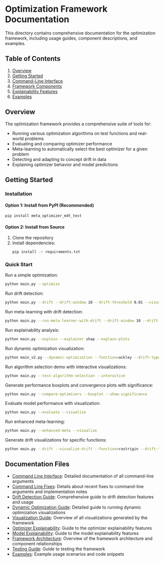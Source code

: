# Optimization Framework Documentation

This directory contains comprehensive documentation for the optimization framework, including usage guides, component descriptions, and examples.

## Table of Contents

1. [Overview](#overview)
2. [Getting Started](#getting-started)
3. [Command-Line Interface](#command-line-interface)
4. [Framework Components](#framework-components)
5. [Explainability Features](#explainability-features)
6. [Examples](#examples)

## Overview

The optimization framework provides a comprehensive suite of tools for:

- Running various optimization algorithms on test functions and real-world problems
- Evaluating and comparing optimizer performance
- Meta-learning to automatically select the best optimizer for a given problem
- Detecting and adapting to concept drift in data
- Explaining optimizer behavior and model predictions

## Getting Started

### Installation

#### Option 1: Install from PyPI (Recommended)
```bash
pip install meta_optimizer_mdt_test
```

#### Option 2: Install from Source
1. Clone the repository
2. Install dependencies:
   ```bash
   pip install -r requirements.txt
   ```

### Quick Start

Run a simple optimization:
```bash
python main.py --optimize
```

Run drift detection:
```bash
python main.py --drift --drift-window 10 --drift-threshold 0.01 --visualize
```

Run meta-learning with drift detection:
```bash
python main.py --run-meta-learner-with-drift --drift-window 10 --drift-threshold 0.01 --visualize
```

Run explainability analysis:
```bash
python main.py --explain --explainer shap --explain-plots
```

Run dynamic optimization visualization:
```bash
python main_v2.py --dynamic-optimization --function=ackley --drift-type=sudden
```

Run algorithm selection demo with interactive visualizations:
```bash
python main.py --test-algorithm-selection --interactive
```

Generate performance boxplots and convergence plots with significance:
```bash
python main.py --compare-optimizers --boxplot --show-significance
```

Evaluate model performance with visualization:
```bash
python main.py --evaluate --visualize
```

Run enhanced meta-learning:
```bash
python main.py --enhanced-meta --visualize
```

Generate drift visualizations for specific functions:
```bash
python main.py --drift --visualize-drift --function=rastrigin --drift-type=oscillatory
```

## Documentation Files

- [Command Line Interface](command_line_interface.md): Detailed documentation of all command-line arguments
- [Command Line Fixes](command_line_fixes.md): Details about recent fixes to command-line arguments and implementation notes
- [Drift Detection Guide](drift_detection_guide.md): Comprehensive guide to drift detection features and usage
- [Dynamic Optimization Guide](dynamic_optimization_guide.md): Detailed guide to running dynamic optimization visualizations
- [Visualization Guide](visualization_guide.md): Overview of all visualizations generated by the framework
- [Optimizer Explainability](optimizer_explainability.md): Guide to the optimizer explainability features
- [Model Explainability](model_explainability.md): Guide to the model explainability features
- [Framework Architecture](framework_architecture.md): Overview of the framework architecture and component relationships
- [Testing Guide](testing_guide.md): Guide to testing the framework
- [Examples](examples.md): Example usage scenarios and code snippets
